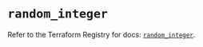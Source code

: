 # `random_integer`

Refer to the Terraform Registry for docs: [`random_integer`](https://registry.terraform.io/providers/hashicorp/random/3.6.2/docs/resources/integer).
